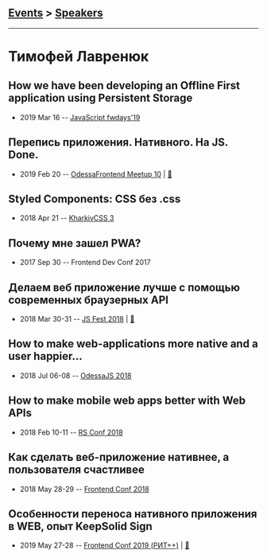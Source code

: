 ## [Events](../README.md) > [Speakers](../speakers.md)
---

# Тимофей Лавренюк

## How we have been developing an Offline First application using Persistent Storage
- 2019 Mar 16 -- [JavaScript fwdays&#39;19](https://fwdays.com/en/event/js-fwdays-2019/review/how-we-have-been-developing-an-offline-first-application)    
## Перепись приложения. Нативного. На JS. Done.
- 2019 Feb 20 -- [OdessaFrontend Meetup 10](https://youtu.be/4DN3ctq7RDM)  | [:notebook:](https://www.slideshare.net/odessafrontend/js-done-odessafrontend-meetup-10)  
## Styled Components: CSS без .css
- 2018 Apr 21 -- [KharkivCSS 3](https://www.youtube.com/watch?v=YBk6FPlgVjk)    
## Почему мне зашел PWA?
- 2017 Sep 30 -- Frontend Dev Conf 2017    
## Делаем веб приложение лучше с помощью современных браузерных API
- 2018 Mar 30-31 -- [JS Fest 2018](https://www.youtube.com/watch?v=ImZMlHb1Oq0)  | [:notebook:](https://www.slideshare.net/JSFestUA/js-fest-2018-api)  
## How to make web-applications more native and a user happier...
- 2018 Jul 06-08 -- [OdessaJS 2018](https://youtu.be/wklnEN-zzMI)    
## How to make mobile web apps better with Web APIs
- 2018 Feb 10-11 -- [RS Conf 2018](https://youtu.be/AlRCcx5g3L4)    
## Как сделать веб-приложение нативнее, а пользователя счастливее
- 2018 May 28-29 -- [Frontend Conf 2018](https://www.youtube.com/watch?v=aH8fF8lR9aE)    
## Особенности переноса нативного приложения в WEB, опыт KeepSolid Sign
- 2019 May 27-28 -- [Frontend Conf 2019 (РИТ++)](https://www.youtube.com/watch?v=b-bu6lUNzsg)  | [:notebook:](https://slides.com/timofeylavrenyuk/native-to-web-lite)  
